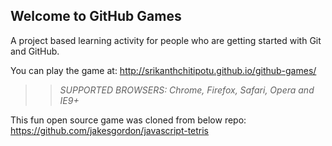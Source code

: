 ## Welcome to GitHub Games

A project based learning activity for people who are getting started with Git and GitHub.

You can play the game at: http://srikanthchitipotu.github.io/github-games/

>> _*SUPPORTED BROWSERS*: Chrome, Firefox, Safari, Opera and IE9+_

This fun open source game was cloned from below repo: https://github.com/jakesgordon/javascript-tetris
